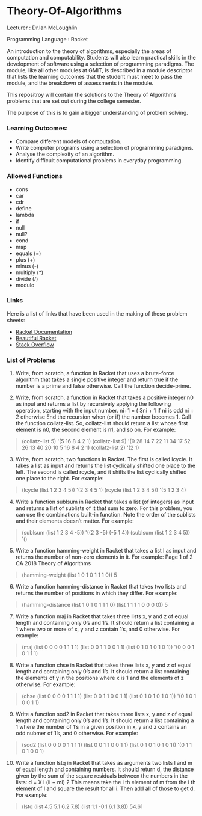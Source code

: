 # Theory-Of-Algorithms

Lecturer : Dr.Ian McLoughlin

Programming Language : Racket

An introduction to the theory of algorithms, especially the areas of computation and computability.
Students will also learn practical skills in the development of software using a selection of programming paradigms. 
The module, like all other modules at GMIT, is described in a module descriptor that lists the learning outcomes that the student must meet
to pass the module, and the breakdown of assessments in the module.

This repositroy will contain the solutions to the Theory of Algorithms problems that are set out during the college semester.

The purpose of this is to gain a bigger understanding of problem solving.

### Learning Outcomes: 
* Compare different models of computation.
* Write computer programs using a selection of programming paradigms.
* Analyse the complexity of an algorithm.
* Identify difficult computational problems in everyday programming.

### Allowed Functions
* cons
* car
* cdr
* define
* lambda
* if
* null
* null?
* cond
* map
* equals (=)
* plus (+)
* minus (-)
* multiply (*) 
* divide (/)
* modulo

### Links
Here is a list of links that have been used in the making of these problem sheets:
* [Racket Documentation](https://docs.racket-lang.org/)
* [Beautiful Racket](https://beautifulracket.com/)
* [Stack Overflow](https://stackoverflow.com/)

### List of Problems

1. Write, from scratch, a function in Racket that uses a brute-force algorithm that takes
a single positive integer and return true if the number is a prime and false otherwise.
Call the function decide-prime.


2. Write, from scratch, a function in Racket that takes a positive integer n0 as input
and returns a list by recursively applying the following operation, starting with the
input number.
ni+1 =
(
3ni + 1 if ni
is odd
ni ÷ 2 otherwise
End the recursion when (or if) the number becomes 1. Call the function collatz-list.
So, collatz-list should return a list whose first element is n0, the second element
is n1, and so on. For example:
> (collatz-list 5)
'(5 16 8 4 2 1)
> (collatz-list 9)
'(9 28 14 7 22 11 34 17 52 26 13 40 20 10 5 16 8 4 2 1)
> (collatz-list 2)
'(2 1)
3. Write, from scratch, two functions in Racket. The first is called lcycle. It takes a
list as input and returns the list cyclically shifted one place to the left. The second
is called rcycle, and it shifts the list cyclically shifted one place to the right.
For example:
> (lcycle (list 1 2 3 4 5))
'(2 3 4 5 1)
> (rcycle (list 1 2 3 4 5))
'(5 1 2 3 4)
4. Write a function sublsum in Racket that takes a list (of integers) as input and returns
a list of sublists of it that sum to zero. For this problem, you can use the
combinations built-in function. Note the order of the sublists and their elements
doesn’t matter. For example:
> (sublsum (list 1 2 3 4 -5))
'((2 3 -5) (-5 1 4))
> (sublsum (list 1 2 3 4 5))
'()
5. Write a function hamming-weight in Racket that takes a list l as input and returns
the number of non-zero elements in it. For example:
Page 1 of 2
CA 2018 Theory of Algorithms
> (hamming-weight (list 1 0 1 0 1 1 1 0))
5
6. Write a function hamming-distance in Racket that takes two lists and returns the
number of positions in which they differ. For example:
> (hamming-distance (list 1 0 1 0 1 1 1 0) (list 1 1 1 1 0 0 0 0))
5
7. Write a function maj in Racket that takes three lists x, y and z of equal length and
containing only 0’s and 1’s. It should return a list containing a 1 where two or more
of x, y and z contain 1’s, and 0 otherwise. For example:
> (maj (list 0 0 0 0 1 1 1 1) (list 0 0 1 1 0 0 1 1) (list 0 1 0 1 0 1 0 1))
'(0 0 0 1 0 1 1 1)
8. Write a function chse in Racket that takes three lists x, y and z of equal length and
containing only 0’s and 1’s. It should return a list containing the elements of y in
the positions where x is 1 and the elements of z otherwise. For example:
> (chse (list 0 0 0 0 1 1 1 1) (list 0 0 1 1 0 0 1 1) (list 0 1 0 1 0 1 0 1))
'(0 1 0 1 0 0 1 1)
9. Write a function sod2 in Racket that takes three lists x, y and z of equal length and
containing only 0’s and 1’s. It should return a list containing a 1 where the number of
1’s in a given position in x, y and z contains an odd nubmer of 1’s, and 0 otherwise.
For example:
> (sod2 (list 0 0 0 0 1 1 1 1) (list 0 0 1 1 0 0 1 1) (list 0 1 0 1 0 1 0 1))
'(0 1 1 0 1 0 0 1)
10. Write a function lstq in Racket that takes as arguments two lists l and m of equal
length and containing numbers. It should return d, the distance given by the sum of
the square residuals between the numbers in the lists:
d =
X
i
(li − mi)
2
This means take the i
th element of m from the i
th element of l and square the result
for all i. Then add all of those to get d. For example:
> (lstq (list 4.5 5.1 6.2 7.8) (list 1.1 -0.1 6.1 3.8))
54.61
